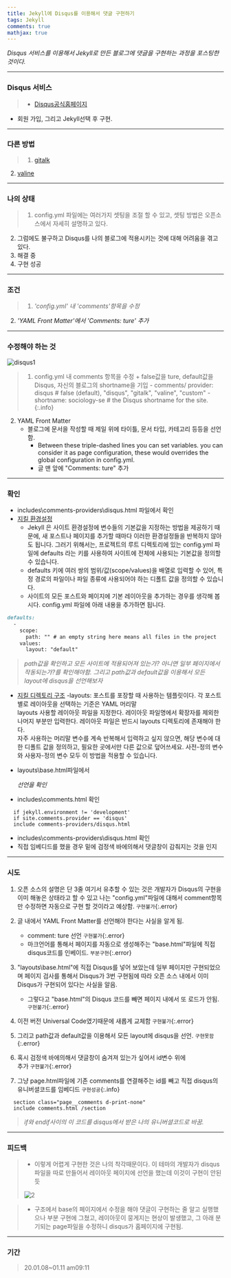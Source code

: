 ```yaml
---
title: Jekyll에 Disqus를 이용해서 댓글 구현하기
tags: Jekyll
comments: true
mathjax: true
---
```


_Disqus 서비스를 이용해서 Jekyll로 만든 블로그에 댓글을 구현하는 과정을 포스팅한 것이다._

---

### Disqus 서비스
> + [Disqus공식홈페이지](https://disqus.com/)
  - 회원 가입, 그리고 Jekyll선택 후 구현.

---

### 다른 방법

> 1.  [gitalk](https://github.com/gitalk/gitalk)
  2.  [valine](https://valine.js.org/en/index.html)

---

### 나의 상태
> 1. config.yml 파일에는 여러가지 셋팅을 조절 할 수 있고, 셋팅 방법은 오픈소스에서 자세히 설명하고 있다.
  2. 그럼에도 불구하고 Disqus를 나의 블로그에 적용시키는 것에 대해 어려움을 겪고 있다.
  3. 해결 중
  4. 구현 성공

---

### 조건
> 1. _'config.yml' 내 'comments'항목을 수정_
  2. _'YAML Front Matter'에서 'Comments: ture' 추가_

---

### 수정해야 하는 것
![disqus1](https://user-images.githubusercontent.com/59364300/72040068-be05ab00-32ea-11ea-9b94-8f3603dfb5b0.JPG)
> 1. config.yml 내 comments 항목을 수정
    + false값을 ture, default값을 Disqus, 자신의 블로그의 shortname을 기입
      - comments/ provider: disqus # false (default), "disqus", "gitalk", "valine", "custom"
      - shortname: sociology-se # the Disqus shortname for the site.
      {:.info}
 2. YAML Front Matter
    - 블로그에 문서을 작성할 때 제일 위에 타이틀, 문서 타입, 카테고리 등등을 선언함.  
      + Between these triple-dashed lines you can set variables. you can consider it as page configuration, these would overrides the global configuration in config.yml.
      * 글 맨 앞에 "Comments: ture" 추가  

---

### 확인
+ includes\comments-providers\disqus.html 파일에서  확인
+ [지킬 환경설정](https://jekyllrb-ko.github.io/docs/configuration/)
  - Jekyll 은 사이트 환경설정에 변수들의 기본값을 지정하는 방법을 제공하기 때문에, 새 포스트나 페이지를 추가할 때마다 이러한 환경설정들을 반복하지 않아도 됩니다. 그러기 위해서는, 프로젝트의 루트 디렉토리에 있는 config.yml 파일에 defaults 라는 키를 사용하여 사이트에 전체에 사용되는 기본값을 정의할 수 있습니다.
  - defaults 키에 여러 쌍의 범위/값(scope/values)을 배열로 입력할 수 있어, 특정 경로의 파일이나 파일 종류에 사용되어야 하는 디폴트 값을 정의할 수 있습니다.
  - 사이트의 모든 포스트와 페이지에 기본 레이아웃을 추가하는 경우를 생각해 봅시다. config.yml 파일에 아래 내용을 추가하면 됩니다.

```markdown
defaults:
  -
    scope:
      path: "" # an empty string here means all files in the project
    values:
      layout: "default"

```
> _path값을 확인하고 모든 사이트에 적용되어져 있는가? 아니면 일부 페이지에서 작동되는가?를 확인해야함. 그리고 path값과 default값을 이용해서 모든 layout에 disqus을 선언해보자_

+ [지킬 디렉토리 구조](htps://jekyllrb-ko.github.io/docs/structure/)
  -layouts: 포스트를 포장할 때 사용하는 템플릿이다. 각 포스트 별로 레이아웃을 선택하는 기준은 YAML 머리말  
layouts 사용할 레이아웃 파일을 지정한다. 레이아웃 파일명에서 확장자를 제외한 나머지 부분만 입력한다. 레이아웃 파일은 반드시 layouts 디렉토리에 존재해야 한다.  
자주 사용하는 머리말 변수를 계속 반복해서 입력하고 싶지 않으면, 해당 변수에 대한 디폴트 값을 정의하고, 필요한 곳에서만 다른 값으로 덮어쓰세요. 사전-정의 변수와 사용자-정의 변수 모두 이 방법을 적용할 수 있습니다.  

 + layouts\base.html파일에서 _<div id="disqus_thread"></div> 선언을 확인_
 + includes\comments.html 확인
```
  if jekyll.environment != 'development'
  if site.comments.provider == 'disqus'
  include comments-providers/disqus.html
```

+ includes\comments-providers\disqus.html 확인
+ 직접 임베디드를 했을 경우 밑에 검정색 바에의해서 댓글창이 감춰지는 것을 인지

---

### 시도
 1. 오픈 소스의 설명은 단 3줄 여기서 유추할 수 있는 것은 개발자가 Disqus의 구현을 이미 해놓은 상태라고 할 수 있고 나는 "config.yml"파일에 대해서 comment항목만 수정하면 자동으로 구현 할 것이라고 예상함. `구현불가`{:.error}
 2. 글 내에서 YAML Front Matter를 선언해야 한다는 사실을 알게 됨.
    + comment: ture 선언 `구현불가`{:.error}
    + 마크언어를 통해서 페이지를 자동으로 생성해주는 "base.html"파일에 직접 disqus코드를 인베이드. `부분구현`{:.error}

3. "layouts\base.html"에 직접 Disqus를 넣어 보았는데 일부 페이지만 구현되었으며 페이지 검사를 통해서 Disqus가 3번 구현됨에 따라 오픈 소스 내에서 이미 Disqus가 구현되어 있다는 사실을 알음.

	+ 그렇다고 "base.html"의 Disqus 코드를 빼면 페이지 내에서 또 로드가 안됨. `구현불가`{:.error}

4. 이전 버전 Universal Code였기때문에 새롭게 교체함 `구현불가`{:.error}

5. 그리고 path값과 default값을 이용해서 모든 layout에 disqus을 선언. `구현못함`{:.error}

6. 혹시 검정색 바에의해서 댓글창이 숨겨져 있는가 싶어서 id변수 위에 <br>추가 `구현불가`{:.error}

7. 그냥 page.html파일에 기존 comments를 연결해주는 id를 빼고 직접 disqus의 유니버셜코드를 임베디드 `구현성공`{:.info}

```
  section class="page__comments d-print-none"
  include comments.html /section
```
> _if와 endif사이의 이 코드를 disqus에서 받은 나의 유니버셜코드로 바꿈._

---

### 피드백

> + 이렇게 어렵게 구현한 것은 나의 착각때문이다. 이 테마의 개발자가 disqus파일을 따로 만들어서 레이아웃 페이지에 선언을 했는데 이것이 구현이 안된듯
>
> ![2](https://user-images.githubusercontent.com/59364300/72197913-0697a280-346a-11ea-80da-1ba6a489af23.JPG)

>  +  구조에서 base의 페이지에서 수정을 해야 댓글이 구현하는 줄 알고 실행했으나 부분 구현에 그쳤고, 레이아웃이 뭉게지는 현상이 발생했고, 그 아래 분기되는 page파일을 수정하니 disqus가 홈페이지에 구현됨.

---

### 기간

> 20.01.08~01.11 am09:11
